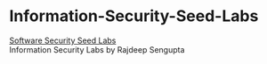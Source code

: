 # Information-Security-Seed-Labs

<a href="https://seedsecuritylabs.org/Labs_16.04/Software/"> Software Security Seed Labs</a><br>
Information Security Labs by Rajdeep Sengupta
